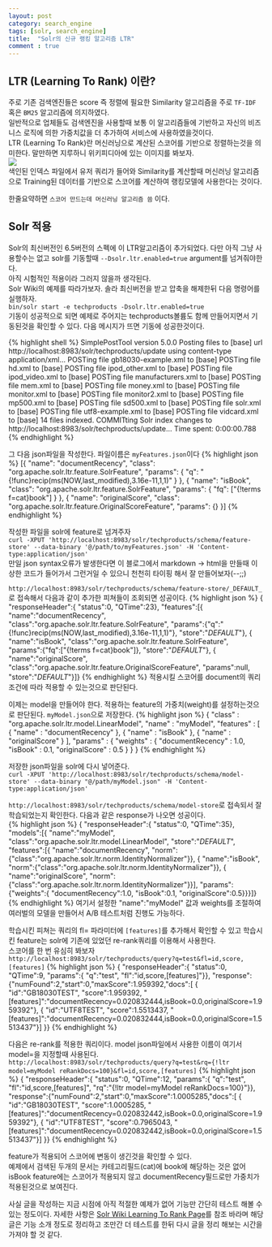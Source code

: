 ```yaml
---
layout: post
category: search_engine
tags: [solr, search_engine]
title:  "Solr의 신규 랭킹 알고리즘 LTR"
comment : true
---
```


## LTR (Learning To Rank) 이란?
주로 기존 검색엔진들은 score 즉 정렬에 필요한 Similarity 알고리즘을 주로 `TF-IDF` 혹은 `BM25` 알고리즘에 의지하였다.<br/>
일반적으로 업체들도 검색엔진을 사용할때 보통 이 알고리즘들에 기반하고 자신의 비즈니스 로직에 의한 가중치값을 더 추가하여 서비스에 사용하였을것이다.<br/>
LTR (Learning To Rank)란 머신러닝으로 계산된 스코어를 기반으로 정렬하는것을 의미한다. 말만하면 지루하니 위키피디아에 있는 이미지를 봐보자.<br/>
<img src="https://upload.wikimedia.org/wikipedia/en/thumb/f/fa/MLR-search-engine-example.png/250px-MLR-search-engine-example.png"/><br/>
색인된 인덱스 파일에서 유저 쿼리가 들어와 Similarity를 계산할때 머신러닝 알고리즘으로 Training된 데이터를 기반으로 스코어를 계산하여 랭킹모델에 사용한다는 것이다.<br/>

한줄요약하면 `스코어 만드는데 머신러닝 알고리즘 씀` 이다.

## Solr 적용
Solr의 최신버전인 6.5버전의 스펙에 이 LTR알고리즘이 추가되었다. 다만 아직 그냥 사용할수는 없고 solr를 기동할때 `--Dsolr.ltr.enabled=true` argument를 넘겨줘야한다.<br/>
아직 시험적인 적용이라 그러지 않을까 생각된다.<br/>
Solr Wiki의 예제를 따라가보자. 솔라 최신버전을 받고 압축을 해제한뒤 다음 명령어를 실행하자. <br/>
`bin/solr start -e techproducts -Dsolr.ltr.enabled=true`<br/>
기동이 성공적으로 되면 예제로 주어지는 techproducts볼륨도 함께 만들어지면서 기동된것을 확인할 수 있다. 다음 메시지가 뜨면 기동에 성공한것이다.<br/>

{% highlight shell %}
SimplePostTool version 5.0.0
Posting files to [base] url http://localhost:8983/solr/techproducts/update using content-type application/xml...
POSTing file gb18030-example.xml to [base]
POSTing file hd.xml to [base]
POSTing file ipod_other.xml to [base]
POSTing file ipod_video.xml to [base]
POSTing file manufacturers.xml to [base]
POSTing file mem.xml to [base]
POSTing file money.xml to [base]
POSTing file monitor.xml to [base]
POSTing file monitor2.xml to [base]
POSTing file mp500.xml to [base]
POSTing file sd500.xml to [base]
POSTing file solr.xml to [base]
POSTing file utf8-example.xml to [base]
POSTing file vidcard.xml to [base]
14 files indexed.
COMMITting Solr index changes to http://localhost:8983/solr/techproducts/update...
Time spent: 0:00:00.788
{% endhighlight %}

그 다음 json파일을 작성한다. 파일이름은 `myFeatures.json`이다
{% highlight json %}
[{
  "name": "documentRecency",
  "class": "org.apache.solr.ltr.feature.SolrFeature",
  "params": {
    "q": "{!func}recip(ms(NOW,last_modified),3.16e-11,1,1)"
  }
}, {
  "name": "isBook",
  "class": "org.apache.solr.ltr.feature.SolrFeature",
  "params": {
    "fq": ["{!terms f=cat}book"]
  }
}, {
  "name": "originalScore",
  "class": "org.apache.solr.ltr.feature.OriginalScoreFeature",
  "params": {}
}]
{% endhighlight %}

작성한 파일을 solr에 feature로 넘겨주자<br/>
`curl -XPUT 'http://localhost:8983/solr/techproducts/schema/feature-store' --data-binary '@/path/to/myFeatures.json' -H 'Content-type:application/json'`<br/>
만일 json syntax오류가 발생한다면 이 블로그에서 markdown -> html을 만들때 이상한 코드가 들어가서 그런거일 수 있으니 천천히 타이핑 해서 잘 만들어보자(--;;)

`http://localhost:8983/solr/techproducts/schema/feature-store/_DEFAULT_`로 접속해서 다음과 같이 추가한 피쳐들이 조회되면 성공이다.
{% highlight json %}
{
  "responseHeader":{
    "status":0,
    "QTime":23},
  "features":[{
      "name":"documentRecency",
      "class":"org.apache.solr.ltr.feature.SolrFeature",
      "params":{"q":"{!func}recip(ms(NOW,last_modified),3.16e-11,1,1)"},
      "store":"_DEFAULT_"},
    {
      "name":"isBook",
      "class":"org.apache.solr.ltr.feature.SolrFeature",
      "params":{"fq":["{!terms f=cat}book"]},
      "store":"_DEFAULT_"},
    {
      "name":"originalScore",
      "class":"org.apache.solr.ltr.feature.OriginalScoreFeature",
      "params":null,
      "store":"_DEFAULT_"}]}
{% endhighlight %}
적용시킬 스코어를 document의 쿼리 조건에 따라 적용할 수 있는것으로 판단된다.<br/>

이제는 model을 만들어야 한다. 적용하는 feature의 가중치(weight)를 설정하는것으로 판단된다. `myModel.json`으로 저장한다.
{% highlight json %}
{
  "class" : "org.apache.solr.ltr.model.LinearModel",
  "name" : "myModel",
  "features" : [
    { "name" : "documentRecency" },
    { "name" : "isBook" },
    { "name" : "originalScore" }
  ],
  "params" : {
    "weights" : {
      "documentRecency" : 1.0,
      "isBook" : 0.1,
      "originalScore" : 0.5
    }
  }
}
{% endhighlight %}

저장한 json파일을 solr에 다시 넣어준다.<br/>
`curl -XPUT 'http://localhost:8983/solr/techproducts/schema/model-store' --data-binary "@/path/myModel.json" -H 'Content-type:application/json'`<br/>

`http://localhost:8983/solr/techproducts/schema/model-store`로 접속되서 잘 학습되었는지 확인한다. 다음과 같은 response가 나오면 성공이다.<br/>
{% highlight json %}
{
  "responseHeader":{
    "status":0,
    "QTime":35},
  "models":[{
      "name":"myModel",
      "class":"org.apache.solr.ltr.model.LinearModel",
      "store":"_DEFAULT_",
      "features":[{
          "name":"documentRecency",
          "norm":{"class":"org.apache.solr.ltr.norm.IdentityNormalizer"}},
        {
          "name":"isBook",
          "norm":{"class":"org.apache.solr.ltr.norm.IdentityNormalizer"}},
        {
          "name":"originalScore",
          "norm":{"class":"org.apache.solr.ltr.norm.IdentityNormalizer"}}],
      "params":{"weights":{
          "documentRecency":1.0,
          "isBook":0.1,
          "originalScore":0.5}}}]}
{% endhighlight %}
여기서 설정한 "name":"myModel" 값과 weights를 조절하여 여러벌의 모델을 만들어서 A/B 테스트처럼 진행도 가능하다.

학습시킨 피쳐는 쿼리의 fl= 파라미터에 `[features]`를 추가해서 확인할 수 있고 학습시킨 feature는 solr에 기존에 있었던 re-rank쿼리를 이용해서 사용한다.<br/>
스코어를 한 번 유심히 봐보자<br/>
`http://localhost:8983/solr/techproducts/query?q=test&fl=id,score,[features]`
{% highlight json %}
{
  "responseHeader":{
    "status":0,
    "QTime":9,
    "params":{
      "q":"test",
      "fl":"id,score,[features]"}},
  "response":{"numFound":2,"start":0,"maxScore":1.959392,"docs":[
      {
        "id":"GB18030TEST",
        "score":1.959392,
        "[features]":"documentRecency=0.020832444,isBook=0.0,originalScore=1.959392"},
      {
        "id":"UTF8TEST",
        "score":1.5513437,
        "[features]":"documentRecency=0.020832444,isBook=0.0,originalScore=1.5513437"}]
  }}
{% endhighlight %}

다음은 re-rank를 적용한 쿼리이다. model json파일에서 사용한 이름이 여기서 model=을 지정할때 사용된다.<br/>
`http://localhost:8983/solr/techproducts/query?q=test&rq={!ltr model=myModel reRankDocs=100}&fl=id,score,[features]`
{% highlight json %}
{
  "responseHeader":{
    "status":0,
    "QTime":12,
    "params":{
      "q":"test",
      "fl":"id,score,[features]",
      "rq":"{!ltr model=myModel reRankDocs=100}"}},
  "response":{"numFound":2,"start":0,"maxScore":1.0005285,"docs":[
      {
        "id":"GB18030TEST",
        "score":1.0005285,
        "[features]":"documentRecency=0.020832442,isBook=0.0,originalScore=1.959392"},
      {
        "id":"UTF8TEST",
        "score":0.7965043,
        "[features]":"documentRecency=0.020832442,isBook=0.0,originalScore=1.5513437"}]
  }}
{% endhighlight %}

feature가 적용되어 스코어에 변동이 생긴것을 확인할 수 있다.<br/>
예제에서 검색된 두개의 문서는 카테고리필드(cat)에 book에 해당하는 것은 없어 isBook feature에는 스코어가 적용되지 않고 documentRecency필드로만 가중치가 적용된것으로 보여진다.<br/>

사실 글을 작성하는 지금 시점에 아직 적절한 예제가 없어 기능만 간단히 테스트 해볼 수 있는 정도이다. 자세한 사항은
[Solr Wiki Learning To Rank Page](https://cwiki.apache.org/confluence/display/solr/Learning+To+Rank)를 참조 바라며 해당글은 기능 소개 정도로 정리하고 조만간 더 테스트를 한뒤 다시 글을 정리 해보는 시간을 가져야 할 것 같다.